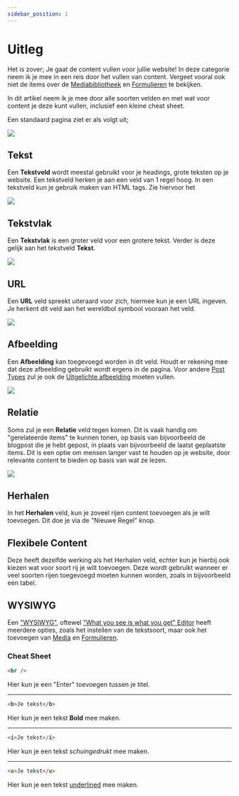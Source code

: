 ```yaml
---
sidebar_position: 1
---
```


# Uitleg

Het is zover; Je gaat de content vullen voor jullie website! In deze categorie neem ik je mee in een reis door het vullen van content. Vergeet vooral ook niet de items over de [Mediabibliotheek](./../mediabibliotheek/media-uploaden) en [Formulieren](./../formulieren/aanmaken) te bekijken.

In dit artikel neem ik je mee door alle soorten velden en met wat voor content je deze kunt vullen, inclusief een kleine cheat sheet.

Een standaard pagina ziet er als volgt uit;

<img src="https://wiki.pageking.nl/img/content-vullen/fullpage.png"></img>

## Tekst

Een **Tekstveld** wordt meestal gebruikt voor je headings, grote teksten op je website. Een tekstveld herken je aan een veld van 1 regel hoog. In een tekstveld kun je gebruik maken van HTML tags. Zie hiervoor het 

<img src="https://wiki.pageking.nl/img/content-vullen/tekstveld.png"></img>

## Tekstvlak

Een **Tekstvlak** is een groter veld voor een grotere tekst. Verder is deze gelijk aan het tekstveld **Tekst**.

<img src="https://wiki.pageking.nl/img/content-vullen/tekstvlak.png"></img>

## URL

Een **URL** veld spreekt uiteraard voor zich, hiermee kun je een URL ingeven. Je herkent dit veld aan het wereldbol symbool vooraan het veld.

<img src="https://wiki.pageking.nl/img/content-vullen/url.png"></img>

## Afbeelding

Een **Afbeelding** kan toegevoegd worden in dit veld. Houdt er rekening mee dat deze afbeelding gebruikt wordt ergens in de pagina. Voor andere [Post Types](./posttypes) zul je ook de [Uitgelichte afbeelding](./uitgelichte_afbeelding) moeten vullen.

<img src="https://wiki.pageking.nl/img/content-vullen/afbeelding.png"></img>

## Relatie

Soms zul je een **Relatie** veld tegen komen. Dit is vaak handig om "gerelateerde items" te kunnen tonen, op basis van bijvoorbeeld de blogpost die je hebt gepost, in plaats van bijvoorbeeld de laatst geplaatste items. Dit is een optie om mensen langer vast te houden op je website, door relevante content te bieden op basis van wat ze lezen.

<img src="https://wiki.pageking.nl/img/content-vullen/relatie.png"></img>

## Herhalen

In het **Herhalen** veld, kun je zoveel rijen content toevoegen als je wilt toevoegen. Dit doe je via de "Nieuwe Regel" knop.

## Flexibele Content

Deze heeft dezelfde werking als het Herhalen veld, echter kun je hierbij ook kiezen wat voor soort rij je wilt toevoegen. Deze wordt gebruikt wanneer er veel soorten rijen toegevoegd moeten kunnen worden, zoals in bijvoorbeeld een tabel.

## WYSIWYG

Een ["WYSIWYG"](./wysiwyg), oftewel ["What you see is what you get" Editor](./wysiwyg) heeft meerdere opties, zoals het instellen van de tekstsoort, maar ook het toevoegen van [Media](./../mediabibliotheek/media-uploaden) en [Formulieren](./../formulieren/aanmaken).

### Cheat Sheet

```html
<br />
```

Hier kun je een "Enter" toevoegen tussen je titel.

---

```html
<b>Je tekst</b>
```

Hier kun je een tekst **Bold** mee maken.

---

```html
<i>Je tekst</i>
```

Hier kun je een tekst *schuingedrukt* mee maken.

---

```html
<u>Je tekst</u>
```

Hier kun je een tekst <u>underlined</u> mee maken.